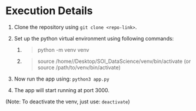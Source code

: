 # Execution Details

1. Clone the repository using `git clone <repo-link>`.

2. Set up the python virtual environment using following commands:
    1) > python -m venv venv
    2) > source /home/<username>/Desktop/SOI_DataScience/venv/bin/activate 
    (or source /path/to/venv/bin/activate)

3. Now run the app using: `python3 app.py`

4. The app will start running at port 3000.

(Note: To deactivate the venv, just use: `deactivate`)